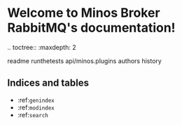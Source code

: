 # Welcome to Minos Broker RabbitMQ's documentation!

.. toctree::
   :maxdepth: 2

   readme
   runthetests
   api/minos.plugins
   authors
   history

## Indices and tables

* :ref:`genindex`
* :ref:`modindex`
* :ref:`search`
